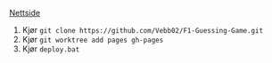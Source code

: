[Nettside](https://vebb02.github.io/F1-Guessing-Game/)

1. Kjør `git clone https://github.com/Vebb02/F1-Guessing-Game.git`
2. Kjør `git worktree add pages gh-pages`
3. Kjør `deploy.bat`
